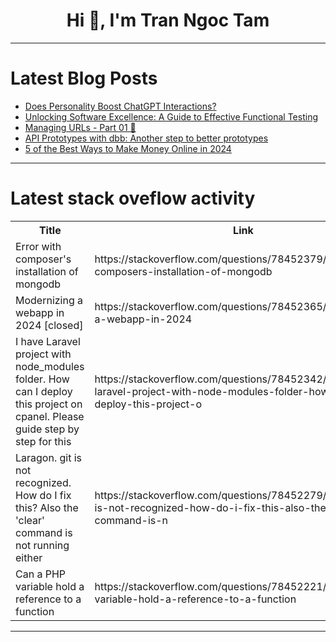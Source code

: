 <h1 align="center">Hi 👋, I'm Tran Ngoc Tam</h1>

---

# Latest Blog Posts 
<!-- BLOG-POST-LIST:START -->
- [Does Personality Boost ChatGPT Interactions?](https://dev.to/devteam/does-personality-boost-chatgpt-interactions-135n)
- [Unlocking Software Excellence: A Guide to Effective Functional Testing](https://dev.to/berthaw82414312/unlocking-software-excellence-a-guide-to-effective-functional-testing-f3k)
- [Managing URLs - Part 01 🔗](https://dev.to/gautamvaishnav/managing-urls-part-01-2e1b)
- [API Prototypes with dbb: Another step to better prototypes](https://dev.to/nicolkill/api-prototypes-with-dbb-another-step-to-better-prototypes-191)
- [5 of the Best Ways to Make Money Online in 2024](https://dev.to/ahmed_onour/5-of-the-best-ways-to-make-money-online-in-2024-2on8)
<!-- BLOG-POST-LIST:END -->

---

# Latest stack oveflow activity
<table>
  <tr><th>Title</th><th>Link</th></tr>
  <!-- STACKOVERFLOW:START --><tr><td>Error with composer&#39;s installation of mongodb</td><td>https://stackoverflow.com/questions/78452379/error-with-composers-installation-of-mongodb</td></tr><tr><td>Modernizing a webapp in 2024 [closed]</td><td>https://stackoverflow.com/questions/78452365/modernizing-a-webapp-in-2024</td></tr><tr><td>I have Laravel project with node_modules folder. How can I deploy this project on cpanel. Please guide step by step for this</td><td>https://stackoverflow.com/questions/78452342/i-have-laravel-project-with-node-modules-folder-how-can-i-deploy-this-project-o</td></tr><tr><td>Laragon. git is not recognized. How do I fix this? Also the &#39;clear&#39; command is not running either</td><td>https://stackoverflow.com/questions/78452279/laragon-git-is-not-recognized-how-do-i-fix-this-also-the-clear-command-is-n</td></tr><tr><td>Can a PHP variable hold a reference to a function</td><td>https://stackoverflow.com/questions/78452221/can-a-php-variable-hold-a-reference-to-a-function</td></tr><!-- STACKOVERFLOW:END -->
</table>

---


